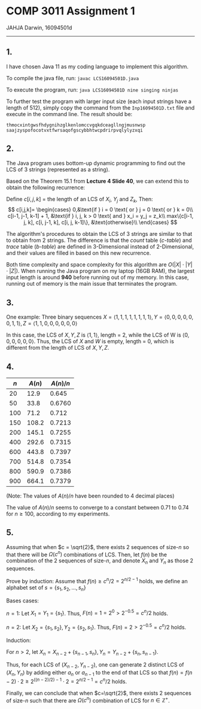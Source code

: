 # COMP 3011 Assignment 1

JAHJA Darwin, 16094501d

---

## 1.

I have chosen Java 11 as my coding language to implement this algorithm.

To compile the java file, run: `javac LCS16094501D.java`

To execute the program, run: `java LCS16094501D nine singing ninjas`

To further test the program with larger input size (each input strings have a length of 512), simply copy the command from the `Inp16094501D.txt` file and execute in the command line. The result should be:

```
thmocxintgwsfhdygnihzglkenlomccvgqkdceagllngjmusnwsp
saajzyspofocotvxtfwrsaqofgscybbhtwcpdrirpvqlylyzxqi
```

## 2.

The Java program uses bottom-up dynamic programming to find out the LCS of 3 strings (represented as a string).

Based on the Theorem 15.1 from **Lecture 4 Slide 40**, we can extend this to obtain the following recurrence:

Define $c[i,j,k]$ = the length of an LCS of $X_i$, $Y_j$ and $Z_k$, Then:
$$
    c[i,j,k]= 
\begin{cases}
    0,&\text{if } i = 0 \text{ or } j = 0 \text{ or } k = 0\\
    c[i-1, j-1, k-1] + 1, &\text{if } i, j, k > 0 \text{ and } x_i = y_j = z_k\\
    max\{c[i-1, j, k], c[i, j-1, k], c[i, j, k-1]\}, &\text{otherwise}\\
\end{cases}
$$

The algorithm's procedures to obtain the LCS of 3 strings are similar to that to obtain from 2 strings. The difference is that the *count* table (*c-table*) and *trace* table (*b-table*) are defined in 3-Dimensional instead of 2-Dimensional, and their values are filled in based on this new recurrence.

Both time complexity and space complexity for this algorithm are $O(|X|\cdot|Y|\cdot|Z|)$. When running the Java program on my laptop (16GB RAM), the largest input length is around **940** before running out of my memory. In this case, running out of memory is the main issue that terminates the program.

## 3.

One example: Three binary sequences $X = \langle 1,1,1,1,1,1,1,1\rangle, Y = \langle 0,0,0,0,0,0,1,1\rangle, Z = \langle 1,1,0,0,0,0,0,0\rangle$

In this case, the LCS of $X, Y, Z$ is $\langle 1,1\rangle$, length = 2, while the LCS of W is $\langle 0,0,0,0,0,0\rangle$. Thus, the LCS of $X \text{ and }W$ is empty, length = 0, which is different from the length of LCS of $X, Y, Z$.

## 4.

| $n$ | $A(n)$ | $A(n)/n$ |
|-----|--------|----------|
| 20  | 12.9   | 0.645    |
| 50  | 33.8   | 0.6760   |
| 100 | 71.2   | 0.712    |
| 150 | 108.2  | 0.7213   |
| 200 | 145.1  | 0.7255   |
| 400 | 292.6  | 0.7315   |
| 600 | 443.8  | 0.7397   |
| 700 | 514.8  | 0.7354   |
| 800 | 590.9  | 0.7386   |
| 900 | 664.1  | 0.7379   |

(Note: The values of $A(n)/n$ have been rounded to 4 decimal places)

The value of $A(n)/n$ seems to converge to a constant between 0.71 to 0.74 for $n \geq 100$, according to my experiments.

## 5.

Assuming that when $c = \sqrt{2}$, there exists 2 sequences of size-$n$ so that there will be $\Omega(c^n)$ combinations of LCS. Then, let $f(n)$ be the combination of the 2 sequences of size-$n$, and denote $X_n$ and $Y_n$ as those 2 sequences.

Prove by induction: Assume that $f(n) \geq c^n/2 = 2^{n/2 - 1}$ holds, we define an alphabet set of $s = \{s_1,s_2,...,s_n\}$

Bases cases:

$n = 1$: Let $X_1 = Y_1 = \{s_1\}$. Thus, $F(n) = 1 = 2^0 > 2^{-0.5} = c^n/2$ holds.

$n = 2$: Let $X_2 = \{s_1, s_2\}, Y_2 = \{s_2, s_1\}$. Thus, $F(n) = 2 > 2^{-0.5} = c^n/2$ holds.

Induction: 

For $n > 2$, let $X_n = X_{n-2} + \{s_{n-1}, s_n\}, Y_n = Y_{n-2} + \{s_n,s_{n-1}\}$.

Thus, for each LCS of $(X_{n-2}, Y_{n-2})$, one can generate 2 distinct LCS of $(X_n,Y_n)$ by adding either $a_n$ or $a_{n-1}$ to the end of that LCS so that $f(n) = f(n-2) \cdot 2 \geq 2^{((n-2)/2)-1} \cdot 2= 2^{n/2-1} = c^n/2$ holds.

Finally, we can conclude that when $c=\sqrt{2}$, there exists 2 sequences of size-$n$ such that there are $\Omega(c^n)$ combination of LCS for $n \in\mathbb{Z^+}$.
